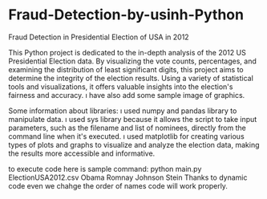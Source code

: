 # Fraud-Detection-by-usinh-Python
Fraud Detection in Presidential Election of USA in 2012

This Python project is dedicated to the in-depth analysis of the 2012 US Presidential Election data. 
By visualizing the vote counts, percentages, and examining the distribution of least significant digits,
this project aims to determine the integrity of the election results. Using a variety of statistical tools and visualizations,
it offers valuable insights into the election's fairness and accuracy. 
ı have also add some sample image of graphics.

Some information about libraries:
ı used numpy and pandas library to manipulate data.
ı used sys library because it allows the script to take input parameters, such as the filename and list of nominees, directly from the command line when it's executed.
ı used matplotlib for creating various types of plots and graphs to visualize and analyze the election data, making the results more accessible and informative.

to execute code here is sample command:
python main.py ElectionUSA2012.csv Obama Romnay Johnson Stein
Thanks to dynamic code even we chahge the order of names code will work properly.

